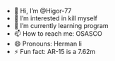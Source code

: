 - 👋 Hi, I’m @Higor-77
- 👀 I’m interested in kill myself
- 🌱 I’m currently learning program
- 📫 How to reach me: OSASCO
- 😄 Pronouns: Herman li
- ⚡ Fun fact: AR-15 is a 7.62m

<!---
Higor-77/Higor-77 is a ✨ special ✨ repository because its `README.md` (this file) appears on your GitHub profile.
You can click the Preview link to take a look at your changes.
--->
